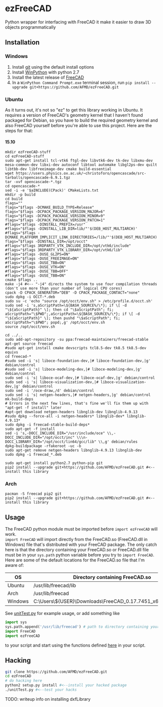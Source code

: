 # ezFreeCAD
Python wrapper for interfacing with FreeCAD it make it easier to draw 3D objects programmatically

## Installation

### Windows
1. Install [git](https://git-scm.com/downloads) using the default install options
1. Install [WinPython](https://github.com/winpython/winpython/releases/tag/1.2.20151029) with python 2.7
1. Install the latest release of [FreeCAD](https://github.com/FreeCAD/FreeCAD/releases)
1. In a `WinPython Command Prompt.exe` terminal session, run `pip install --upgrade git+https://github.com/AFMD/ezFreeCAD.git`

### Ubuntu
As it turns out, it's not so "ez" to get this library working in Ubuntu. It requires a version of FreeCAD's geometry kernel that I haven't found packaged for Debian, so you have to build the required geometry kernel and also FreeCAD yourself before you're able to use this project. Here are the steps for that:
#### 15.10
```
mkdir ezFreeCAD-stuff
cd ezFreeCAD-stuff
sudo apt-get install tcl-vtk6 ftgl-dev libvtk6-dev tk-dev libxmu-dev mesa-common-dev libxi-dev autoconf libtool automake libgl2ps-dev quilt libtbb-dev libfreeimage-dev cmake build-essential
wget https://users.physics.ox.ac.uk/~christoforo/opencascade/src-tarballs/opencascade-6.9.1.tgz
tar -xvf opencascade-*.tgz
cd opencascade-*
sed -i -e '$aINCLUDE(CPack)' CMakeLists.txt
mkdir -p build
cd build
flags=""
flags="$flags -DCMAKE_BUILD_TYPE=Release"
flags="$flags -DCPACK_PACKAGE_VERSION_MAJOR=6"
flags="$flags -DCPACK_PACKAGE_VERSION_MINOR=9"
flags="$flags -DCPACK_PACKAGE_VERSION_PATCH=1"
#flags="$flags -DINSTALL_PREFIX=/usr"
#flags="$flags -DINSTALL_LIB_DIR=lib/"'$(DEB_HOST_MULTIARCH)'
#flags="$flags -DCMAKE_PLATFORM_IMPLICIT_LINK_DIRECTORIES=/lib/"'$(DEB_HOST_MULTIARCH)'";/usr/lib/"'$(DEB_HOST_MULTIARCH)'
flags="$flags -DINSTALL_DIR=/opt/occt"
#flags="$flags 3RDPARTY_VTK_INCLUDE_DIR=/opt/vtk6/include"
#flags="$flags 3RDPARTY_VTK_LIBRARY_DIR=/opt/vtk6/lib"
#flags="$flags -DUSE_GL2PS=ON"
#flags="$flags -DUSE_FREEIMAGE=ON"
#flags="$flags -DUSE_TBB=ON"
#flags="$flags -DUSE_VTK=ON"
#flags="$flags -DUSE_TBB=OFF"
#flags="$flags -DUSE_TBB=ON"
cmake $flags ..
make -j4 #<-- "-j4" directs the system to use four compilation threads (don't use more than your number of logical CPU cores)
cpack -D CPACK_GENERATOR="DEB" -D CPACK_PACKAGE_CONTACT="none"
sudo dpkg -i OCCT-*.deb
sudo su -c 'echo "source /opt/occt/env.sh" > /etc/profile.d/occt.sh'
sudo sed -i 's,aScriptPath=\${BASH_SOURCE%/\*}; if \[ -d "\${aScriptPath}" \]; then cd "\$aScriptPath"; fi; aScriptPath="\$PWD";,aScriptPath=\${BASH_SOURCE%/\*}; if \[ -d "\${aScriptPath}" \]; then pushd "\$aScriptPath"; fi; aScriptPath="\$PWD"; popd;,g' /opt/occt/env.sh
source /opt/occt/env.sh

cd ../..
sudo add-apt-repository -su ppa:freecad-maintainers/freecad-stable
apt-get source freecad
#sudo apt-get install cmake devscripts tcl8.5-dev tk8.5 tk8.5-dev equivs
cd freecad-*
#sudo sed -i 's| liboce-foundation-dev,|# liboce-foundation-dev,|g' debian/control
#sudo sed -i 's| liboce-modeling-dev,|# liboce-modeling-dev,|g' debian/control
sudo sed -i 's| liboce-ocaf-dev,|# liboce-ocaf-dev,|g' debian/control
sudo sed -i 's| liboce-visualization-dev,|# liboce-visualization-dev,|g' debian/control
sudo sed -i '/oce-draw,/d' debian/control
sudo sed -i 's| netgen-headers,|# netgen-headers,|g' debian/control
mk-build-deps
# Errors in the next few lines, that's fine we'll fix them up with "apt-get -f install" later
#apt-get download netgen-headers libnglib-dev libnglib-4.9.13
#sudo dpkg --force-all -i netgen-headers* libnglib-dev* libnglib-4.9.13*
sudo dpkg -i freecad-stable-build-deps*
sudo apt-get -f install
sed -i 's,-DOCC_INCLUDE_DIR="/usr/include/oce" \\,-DOCC_INCLUDE_DIR="/opt/occt/inc" \\\n-DOCC_LIBRARY_DIR="/opt/occt/lin64/gcc/lib" \\,g' debian/rules
dpkg-buildpackage -rfakeroot -uc -b
sudo apt-get remove netgen-headers libnglib-4.9.13 libnglib-dev
sudo dpkg -i freecad_*.deb

sudo apt-get install python2.7 python-pip git
pip2 install --upgrade git+https://github.com/AFMD/ezFreeCAD.git #<-- install this library
```
### Arch
```
pacman -S freecad pip2 git
pip2 install --upgrade git+https://github.com/AFMD/ezFreeCAD.git #<-- install this library
```
## Usage
The FreeCAD python module must be imported before `import ezFreeCAD` will work.  
`import FreeCAD` will import directly from the FreeCAD.so (FreeCAD.dll in Windows) file that's distributed with your FreeCAD package. The only catch here is that the directory containing your FreeCAD.so or FreeCAD.dll file must be in your `sys.path` python variable before you try to `import FreeCAD`.  
Here are some of the default locations for the FreeCAD.so file that I'm aware of:  

OS | Directory containing FreeCAD.so
---|---
Ubuntu | /usr/lib/freecad/lib
Arch | /usr/lib/freecad
Windows | C:\\Users\\${USER}\\Downloads\\FreeCAD_0.17.7451_x64_dev_win\\bin

See [unitTest.py](/unitTest.py) for example usage, or add something like
```python
import sys
sys.path.append('/usr/lib/freecad') # path to directory containing your FreeCAD.so or FreeCAD.dll file
import FreeCAD
import ezFreeCAD
```
to your script and start using the functions defined [here](/ezFreeCAD/__init__.py) in your script.

## Hacking
```bash
git clone https://github.com/AFMD/ezFreeCAD.git
cd ezFreeCAD
# do hacking here
python2 setup.py install #<--install your hacked package
./unitTest.py #<--test your hacks
```

TODO: writeup info on installing dxfLibrary
